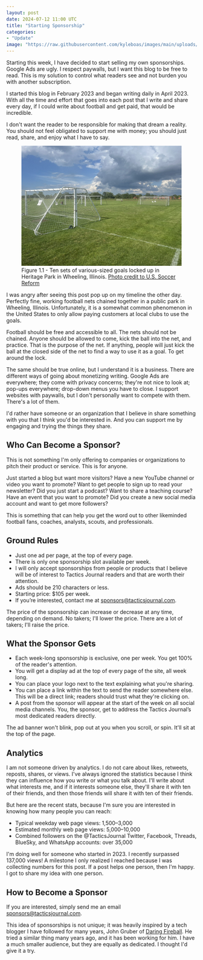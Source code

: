 ```yaml
---
layout: post
date: 2024-07-12 11:00 UTC
title: "Starting Sponsorship"
categories:
- "Update"
image: "https://raw.githubusercontent.com/kyleboas/images/main/uploads/2024/07/10/Image-10Jul2024_16:44:53.png"
---
```


Starting this week, I have decided to start selling my own sponsorships. Google Ads are ugly. I respect paywalls, but I want this blog to be free to read. This is my solution to control what readers see and not burden you with another subscription.

<!---more---> 

I started this blog in February 2023 and began writing daily in April 2023. With all the time and effort that goes into each post that I write and share every day, if I could write about football and get paid, that would be incredible. 

I don't want the reader to be responsible for making that dream a reality. You should not feel obligated to support me with money; you should just read, share, and enjoy what I have to say. 

<figure>
    <img src="https://raw.githubusercontent.com/kyleboas/images/main/uploads/2024/07/10/Image-10Jul2024_16:44:53.png">
    <figcaption>Figure 1.1 - Ten sets of various-sized goals locked up in Heritage Park in Wheeling, Illinois. <a href="https://x.com/reformussoccer/status/1810443356310503425?s=46&t=YC8lQJTh43E_mBQW40Ct2g">Photo credit to U.S. Soccer Reform</a></figcaption>
</figure>

I was angry after seeing this post pop up on my timeline the other day. Perfectly fine, working football nets chained together in a public park in Wheeling, Illinois. Unfortunately, it is a somewhat common phenomenon in the United States to only allow paying customers at local clubs to use the goals.

Football should be free and accessible to all. The nets should not be chained. Anyone should be allowed to come, kick the ball into the net, and practice. That is the purpose of the net. If anything, people will just kick the ball at the closed side of the net to find a way to use it as a goal. To get around the lock.

The same should be true online, but I understand it is a business. There are different ways of going about monetizing writing. Google Ads are everywhere; they come with privacy concerns; they're not nice to look at; pop-ups everywhere; drop-down menus you have to close. I support websites with paywalls, but I don't personally want to compete with them. There's a lot of them.

I'd rather have someone or an organization that I believe in share something with you that I think you'd be interested in. And you can support me by engaging and trying the things they share.

## Who Can Become a Sponsor?

This is not something I'm only offering to companies or organizations to pitch their product or service. This is for anyone.

Just started a blog but want more visitors? Have a new YouTube channel or video you want to promote? Want to get people to sign up to read your newsletter? Did you just start a podcast? Want to share a teaching course? Have an event that you want to promote? Did you create a new social media account and want to get more followers? 

This is something that can help you get the word out to other likeminded football fans, coaches, analysts, scouts, and professionals.

## Ground Rules

* Just one ad per page, at the top of every page.
* There is only one sponsorship slot available per week.
* I will only accept sponsorships from people or products that I believe will be of interest to Tactics Journal readers and that are worth their attention.
* Ads should be 210 characters or less.
* Starting price: $105 per week.
* If you’re interested, contact me at sponsors@tacticsjournal.com. 

The price of the sponsorship can increase or decrease at any time, depending on demand. No takers; I'll lower the price. There are a lot of takers; I'll raise the price.

## What the Sponsor Gets

* Each week-long sponsorship is exclusive, one per week. You get 100% of the reader's attention.
* You will get a display ad at the top of every page of the site, all week long. 
* You can place your logo next to the text explaining what you're sharing.
* You can place a link within the text to send the reader somewhere else. This will be a direct link; readers should trust what they're clicking on.
* A post from the sponsor will appear at the start of the week on all social media channels. You, the sponsor, get to address the Tactics Journal’s most dedicated readers directly.

The ad banner won't blink, pop out at you when you scroll, or spin. It'll sit at the top of the page.

## Analytics

I am not someone driven by analytics. I do not care about likes, retweets, reposts, shares, or views. I've always ignored the statistics because I think they can influence how you write or what you talk about. I'll write about what interests me, and if it interests someone else, they'll share it with ten of their friends, and then those friends will share it with ten of their friends. 

But here are the recent stats, because I'm sure you are interested in knowing how many people you can reach:

* Typical weekday web page views: 1,500–3,000
* Estimated monthly web page views: 5,000–10,000
* Combined followers on the @TacticsJournal Twitter, Facebook, Threads, BlueSky, and WhatsApp accounts: over 35,000

I'm doing well for someone who started in 2023. I recently surpassed 137,000 views! A milestone I only realized I reached because I was collecting numbers for this post. If a post helps one person, then I'm happy. I got to share my idea with one person.

## How to Become a Sponsor

If you are interested, simply send me an email <a href="mailto:sponsors@tacticsjournal.com">sponsors@tacticsjournal.com</a>.

This idea of sponsorships is not unique; it was heavily inspired by a tech blogger I have followed for many years, John Gruber of [Daring Fireball](https://daringfireball.net). He tried a similar thing many years ago, and it has been working for him. I have a much smaller audience, but they are equally as dedicated. I thought I'd give it a try.